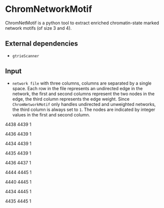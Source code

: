 # ChromNetworkMotif
ChromNetMotif is a python tool to extract enriched chromatin-state marked network motifs (of size 3 and 4).

## External dependencies
- `gtrieScanner`
## Input

- `network file` with three columns, columns are separated by a single space. Each row in the file represents an undirected edge in the network, the first and second columns represent the two nodes in the edge, the third column represents the edge weight. Since `ChromNetworkMotif` only handles undirected and unweighted networks, the third column is always set to `1`. The nodes are indicated by integer values in the first and second column.

4438 4439 1

4436 4439 1

4434 4439 1

4435 4439 1

4436 4437 1

4444 4445 1

4440 4445 1

4434 4445 1

4435 4445 1
